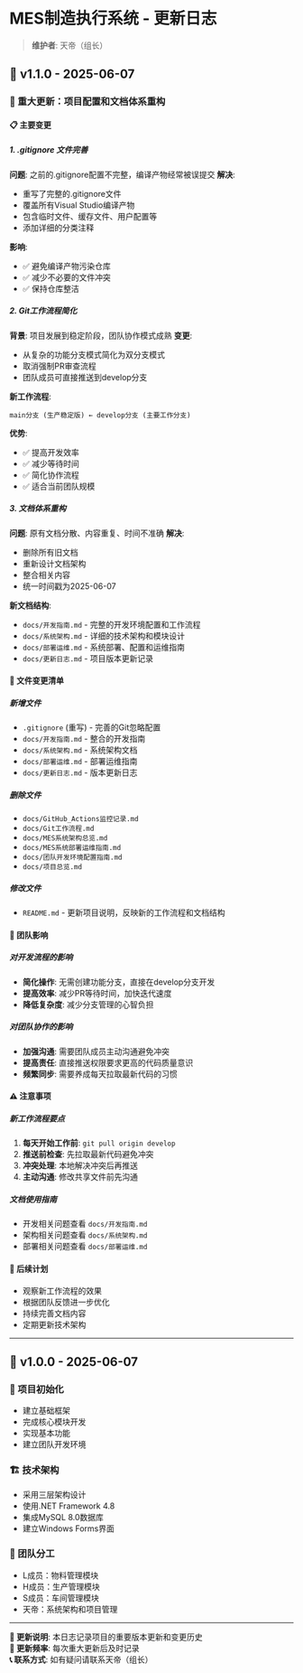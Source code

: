 # MES制造执行系统 - 更新日志

> **维护者**: 天帝（组长）

## 📅 v1.1.0 - 2025-06-07

### 🔄 重大更新：项目配置和文档体系重构

#### 📋 主要变更

##### 1. .gitignore 文件完善
**问题**: 之前的.gitignore配置不完整，编译产物经常被误提交
**解决**: 
- 重写了完整的.gitignore文件
- 覆盖所有Visual Studio编译产物
- 包含临时文件、缓存文件、用户配置等
- 添加详细的分类注释

**影响**: 
- ✅ 避免编译产物污染仓库
- ✅ 减少不必要的文件冲突
- ✅ 保持仓库整洁

##### 2. Git工作流程简化
**背景**: 项目发展到稳定阶段，团队协作模式成熟
**变更**: 
- 从复杂的功能分支模式简化为双分支模式
- 取消强制PR审查流程
- 团队成员可直接推送到develop分支

**新工作流程**:
```
main分支 (生产稳定版) ← develop分支 (主要工作分支)
```

**优势**:
- ✅ 提高开发效率
- ✅ 减少等待时间
- ✅ 简化协作流程
- ✅ 适合当前团队规模

##### 3. 文档体系重构
**问题**: 原有文档分散、内容重复、时间不准确
**解决**: 
- 删除所有旧文档
- 重新设计文档架构
- 整合相关内容
- 统一时间戳为2025-06-07

**新文档结构**:
- `docs/开发指南.md` - 完整的开发环境配置和工作流程
- `docs/系统架构.md` - 详细的技术架构和模块设计  
- `docs/部署运维.md` - 系统部署、配置和运维指南
- `docs/更新日志.md` - 项目版本更新记录

#### 📁 文件变更清单

##### 新增文件
- `.gitignore` (重写) - 完善的Git忽略配置
- `docs/开发指南.md` - 整合的开发指南
- `docs/系统架构.md` - 系统架构文档
- `docs/部署运维.md` - 部署运维指南
- `docs/更新日志.md` - 版本更新日志

##### 删除文件
- `docs/GitHub_Actions监控记录.md`
- `docs/Git工作流程.md`
- `docs/MES系统架构总览.md`
- `docs/MES系统部署运维指南.md`
- `docs/团队开发环境配置指南.md`
- `docs/项目总览.md`

##### 修改文件
- `README.md` - 更新项目说明，反映新的工作流程和文档结构

#### 🎯 团队影响

##### 对开发流程的影响
- **简化操作**: 无需创建功能分支，直接在develop分支开发
- **提高效率**: 减少PR等待时间，加快迭代速度
- **降低复杂度**: 减少分支管理的心智负担

##### 对团队协作的影响
- **加强沟通**: 需要团队成员主动沟通避免冲突
- **提高责任**: 直接推送权限要求更高的代码质量意识
- **频繁同步**: 需要养成每天拉取最新代码的习惯

#### ⚠️ 注意事项

##### 新工作流程要点
1. **每天开始工作前**: `git pull origin develop`
2. **推送前检查**: 先拉取最新代码避免冲突
3. **冲突处理**: 本地解决冲突后再推送
4. **主动沟通**: 修改共享文件前先沟通

##### 文档使用指南
- 开发相关问题查看 `docs/开发指南.md`
- 架构相关问题查看 `docs/系统架构.md`
- 部署相关问题查看 `docs/部署运维.md`

#### 🚀 后续计划
- 观察新工作流程的效果
- 根据团队反馈进一步优化
- 持续完善文档内容
- 定期更新技术架构

---

## 📅 v1.0.0 - 2025-06-07

### 🎉 项目初始化
- 建立基础框架
- 完成核心模块开发
- 实现基本功能
- 建立团队开发环境

### 🏗️ 技术架构
- 采用三层架构设计
- 使用.NET Framework 4.8
- 集成MySQL 8.0数据库
- 建立Windows Forms界面

### 👥 团队分工
- L成员：物料管理模块
- H成员：生产管理模块  
- S成员：车间管理模块
- 天帝：系统架构和项目管理

---

**📝 更新说明**: 本日志记录项目的重要版本更新和变更历史  
**🔄 更新频率**: 每次重大更新后及时记录  
**📞 联系方式**: 如有疑问请联系天帝（组长）
